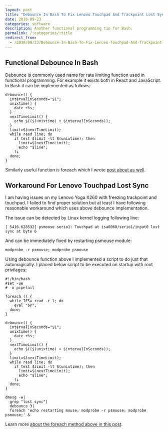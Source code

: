 ```yaml
---
layout: post
title: "Debounce In Bash To Fix Lenovo Touchpad And Trackpoint Lost Sync"
date: 2018-09-23
categories: software
description: Another functional programming tip for Bash.
permalink: /:categories/:title
redirect_from:
  - /2018/09/23/Debounce-In-Bash-To-Fix-Lenovo-Touchpad-And-Trackpoint-Lost-Sync.html
---
```


## Functional Debounce In Bash

Debounce is commonly used name for rate limiting function used in functional programming. For example it exists both in React and JavaScript. In Bash it can be implemented as follows:

    debounce() {
      intervalInSeconds="$1";
      unixtime() {
        date +%s;
      }
      nextTimeLimit() {
        echo $(($(unixtime) + $intervalInSeconds));
      }
      limit=$(nextTimeLimit);
      while read line; do
        if test $limit -lt $(unixtime); then
          limit=$(nextTimeLimit);
          echo "$line";
        fi
      done;
    }

Similarly useful function is foreach which I wrote [post about as well](/software/Functional-Foreach-In-Bash.html).


## Workaround For Lenovo Touchpad Lost Sync

I am having issues on my Lenovo Yoga X260 with freezing trackpoint and touchpad. I failed to find proper solution but at least I have following reasonable workaround which uses above debounce implementation.

The issue can be detected by Linux kernel logging following line:

    [ 5416.628532] psmouse serio1: Touchpad at isa0060/serio1/input0 lost sync at byte 6


And can be immediately fixed by restarting psmouse module:

    modprobe -r psmouse; modprobe psmouse

Using debounce function above I implemented a script to do just that automagically.  I placed below script to be executed on startup with root privilages:

    #!/bin/bash
    #set -ue
    # -o pipefail
    
    foreach () {
      while IFS= read -r l; do
        eval "$@";
      done;
    }
    
    debounce() {
      intervalInSeconds="$1";
      unixtime() {
        date +%s;
      }
      nextTimeLimit() {
        echo $(($(unixtime) + $intervalInSeconds));
      }
      limit=$(nextTimeLimit);
      while read line; do
        if test $limit -lt $(unixtime); then
          limit=$(nextTimeLimit);
          echo "$line";
        fi
      done;
    }
    
    dmesg -w|
      grep "lost sync"|
      debounce 3|
      foreach 'echo restarting mouse; modprobe -r psmouse; modprobe psmouse;' &


Learn more [about the foreach method above in this post](/software/Functional-Foreach-In-Bash).